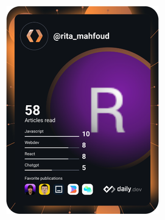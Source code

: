<a href="https://app.daily.dev/DailyDevTips"><img src="https://github.com/ritamahfoudd/ritamahfoudd/blob/main/devcard.svg" width="400" alt="Rita Mahfoud's Dev Card"/></a>

